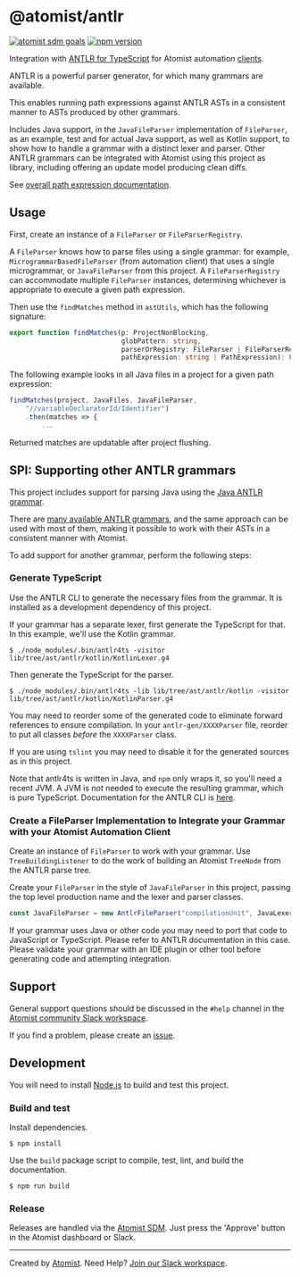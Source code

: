 # @atomist/antlr

[![atomist sdm goals](http://badge.atomist.com/T29E48P34/atomist/antlr-ts/93a238be-3c16-456e-be12-76234a0caca5)](https://app.atomist.com/workspace/T29E48P34)
[![npm version](https://img.shields.io/npm/v/@atomist/antlr.svg)](https://www.npmjs.com/package/@atomist/antlr)

Integration with [ANTLR for TypeScript](https://github.com/tunnelvisionlabs/antlr4ts) for Atomist automation [clients](https://github.com/atomist/automation-client-ts).

ANTLR is a powerful parser generator, for which many grammars are available.

This enables running path expressions against ANTLR ASTs in
a consistent manner to ASTs produced by other grammars.

Includes Java support, in the `JavaFileParser` implementation of `FileParser`,
as an example, test and for actual Java support, as well as Kotlin support,
to show how to handle a grammar with a distinct lexer and parser.
Other ANTLR grammars can be integrated with Atomist
using this project as library, including offering an update model producing clean diffs.

See [overall path expression documentation](https://github.com/atomist/automation-client-ts/blob/master/docs/PathExpressions.md).

## Usage

First, create an instance of a `FileParser` or `FileParserRegistry`.

A `FileParser` knows how to parse files using a single grammar: for example, `MicrogrammarBasedFileParser` (from automation client) that uses a single microgrammar, or `JavaFileParser` from this project. A `FileParserRegistry` can accommodate multiple `FileParser` instances, determining whichever is appropriate to execute a given path expression.

Then use the `findMatches` method in `astUtils`, which has the following signature:

```typescript
export function findMatches(p: ProjectNonBlocking,
                            globPattern: string,
                            parserOrRegistry: FileParser | FileParserRegistry,
                            pathExpression: string | PathExpression): Promise<TreeNode[]> {
```

The following example looks in all Java files in a project for a given path expression:

```typescript
findMatches(project, JavaFiles, JavaFileParser,
    "//variableDeclaratorId/Identifier")
    .then(matches => {
        ...

```
Returned matches are updatable after project flushing.

## SPI: Supporting other ANTLR grammars

This project includes support for parsing Java using the [Java ANTLR grammar](../src/tree/ast/antlr/java/Java.g4).

There are [many available ANTLR grammars](https://github.com/antlr/grammars-v4), and the same approach can be used with most of them, making it possible to work with their ASTs in a consistent manner with Atomist.

To add support for another grammar, perform the following steps:

### Generate TypeScript

Use the ANTLR CLI to generate the necessary files from the grammar.
It is installed as a development dependency of this project.

If your grammar has a separate lexer, first generate the TypeScript
for that.  In this example, we'll use the Kotlin grammar.

```
$ ./node_modules/.bin/antlr4ts -visitor lib/tree/ast/antlr/kotlin/KotlinLexer.g4
```

Then generate the TypeScript for the parser.

``` 
$ ./node_modules/.bin/antlr4ts -lib lib/tree/ast/antlr/kotlin -visitor lib/tree/ast/antlr/kotlin/KotlinParser.g4
```

You may need to reorder some of the generated code to eliminate forward references to ensure compilation.
In your `antlr-gen/XXXXParser` file, reorder to put all classes _before_ the `XXXXParser` class.

If you are using `tslint` you may need to disable it for the generated sources as
in this project.

Note that antlr4ts is written in Java, and `npm` only wraps it, so
you'll need a recent JVM. A JVM is _not_ needed to execute the resulting
grammar, which is pure TypeScript. Documentation for the ANTLR CLI is
[here](https://github.com/antlr/antlr4/blob/master/doc/tool-options.md).

### Create a FileParser Implementation to Integrate your Grammar with your Atomist Automation Client

Create an instance of `FileParser` to work with your grammar. Use `TreeBuildingListener` to do the work of building an Atomist `TreeNode` from the ANTLR parse tree.

Create your `FileParser` in the style of `JavaFileParser` in this project,
passing the top level production name and the lexer and parser classes.

```typescript
const JavaFileParser = new AntlrFileParser("compilationUnit", JavaLexer, JavaParser);
```

If your grammar uses Java or other code you may need to port that code to JavaScript or TypeScript.
Please refer to ANTLR documentation in this case.
Please validate your grammar with an IDE plugin or other tool before generating code and attempting
integration.

## Support

General support questions should be discussed in the `#help`
channel in the [Atomist community Slack workspace][slack].

If you find a problem, please create an [issue][].

[issue]: https://github.com/atomist/antlr-ts/issues

## Development

You will need to install [Node.js][node] to build and test this
project.

[node]: https://nodejs.org/ (Node.js)

### Build and test

Install dependencies.

```
$ npm install
```

Use the `build` package script to compile, test, lint, and build the
documentation.

```
$ npm run build
```

### Release

Releases are handled via the [Atomist SDM][atomist-sdm].  Just press
the 'Approve' button in the Atomist dashboard or Slack.

[atomist-sdm]: https://github.com/atomist/atomist-sdm (Atomist Software Delivery Machine)

---

Created by [Atomist][atomist].
Need Help?  [Join our Slack workspace][slack].

[atomist]: https://atomist.com/ (Atomist - How Teams Deliver Software)
[slack]: https://join.atomist.com/ (Atomist Community Slack)
